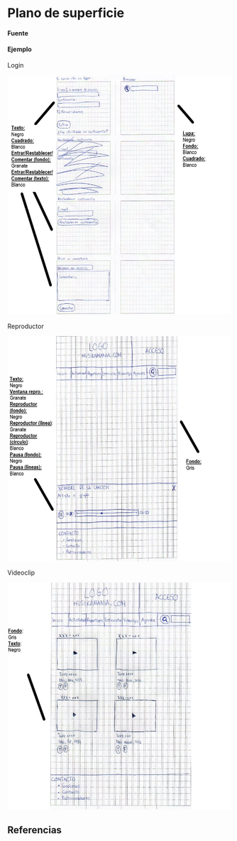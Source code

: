 # Plano de superficie

#### Fuente

#### Ejemplo

Login

![Login](/5-superficie/imagenes/login1.jpg)

Reproductor

![Reproductor](/5-superficie/imagenes/reproductor1.jpg)

Videoclip

![Videoclip](/5-superficie/imagenes/videoclip1.jpg)

## Referencias